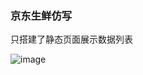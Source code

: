 ### 京东生鲜仿写

只搭建了静态页面展示数据列表

![image](https://user-images.githubusercontent.com/101779175/174424150-f5d904d0-f882-43ca-ac68-cc2a57a5c4b1.png)
